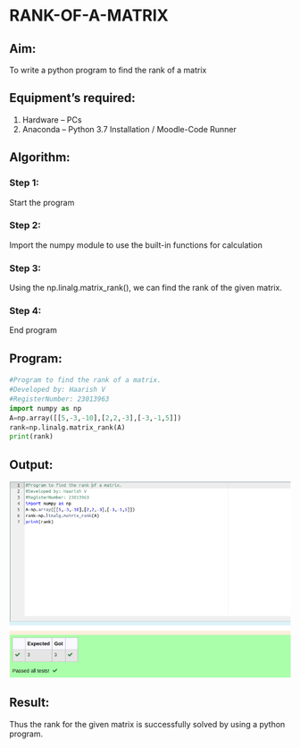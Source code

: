 # RANK-OF-A-MATRIX
## Aim:
To write a python program to find the rank of a matrix
## Equipment’s required:
1. 	Hardware – PCs
2. 	Anaconda – Python 3.7 Installation / Moodle-Code Runner
## Algorithm:
### Step 1: 
Start the program
### Step 2: 
Import the numpy module to use the built-in functions for calculation
### Step 3:
 Using the np.linalg.matrix_rank(), we can find the rank of the given matrix.
### Step 4: 
End program
## Program:
```python
#Program to find the rank of a matrix.
#Developed by: Haarish V 
#RegisterNumber: 23013963
import numpy as np
A=np.array([[5,-3,-10],[2,2,-3],[-3,-1,5]])
rank=np.linalg.matrix_rank(A)
print(rank)
```
## Output:
![output](/rank%20output.png)
## Result:
Thus the rank for the given matrix is successfully solved by  using a python program.

